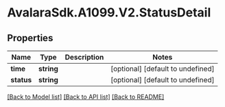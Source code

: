 # AvalaraSdk.A1099.V2.StatusDetail

## Properties

Name | Type | Description | Notes
------------ | ------------- | ------------- | -------------
**time** | **string** |  | [optional] [default to undefined]
**status** | **string** |  | [optional] [default to undefined]

[[Back to Model list]](../../../README.md#documentation-for-models) [[Back to API list]](../../../README.md#documentation-for-api-endpoints) [[Back to README]](../../../README.md)

